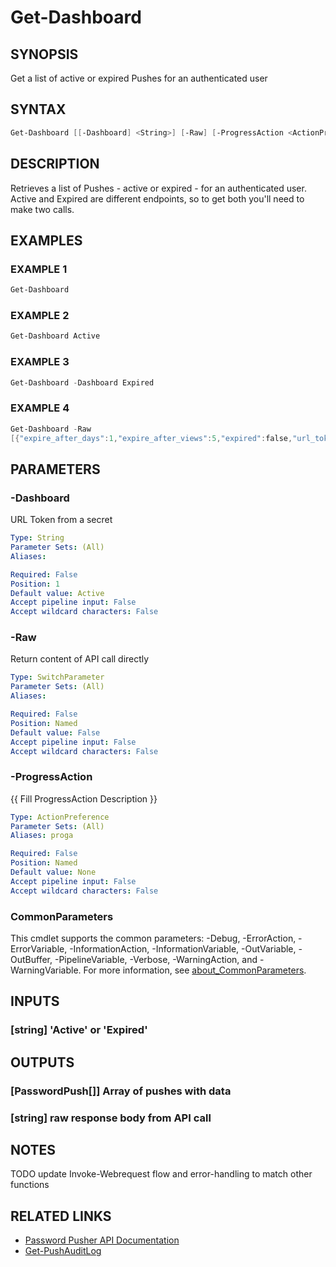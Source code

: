 # Get-Dashboard

## SYNOPSIS

Get a list of active or expired Pushes for an authenticated user

## SYNTAX

```powershell
Get-Dashboard [[-Dashboard] <String>] [-Raw] [-ProgressAction <ActionPreference>] [<CommonParameters>]
```

## DESCRIPTION

Retrieves a list of Pushes - active or expired - for an authenticated user.
Active and Expired are different endpoints, so to get both you'll need to make
two calls.

## EXAMPLES

### EXAMPLE 1

```powershell
Get-Dashboard
```

### EXAMPLE 2

```powershell
Get-Dashboard Active
```

### EXAMPLE 3

```powershell
Get-Dashboard -Dashboard Expired
```

### EXAMPLE 4

```powershell
Get-Dashboard -Raw
[{"expire_after_days":1,"expire_after_views":5,"expired":false,"url_token":"xm3q7czvtdpmyg","created_at":"2022-11-19T18:10:42.055Z","updated_at":"2022-11-19T18:10:42.055Z","deleted":false,"deletable_by_viewer":true,"retrieval_step":false,"expired_on":null,"note":null,"days_remaining":1,"views_remaining":3}]
```

## PARAMETERS

### -Dashboard

URL Token from a secret

```yaml
Type: String
Parameter Sets: (All)
Aliases:

Required: False
Position: 1
Default value: Active
Accept pipeline input: False
Accept wildcard characters: False
```

### -Raw

Return content of API call directly

```yaml
Type: SwitchParameter
Parameter Sets: (All)
Aliases:

Required: False
Position: Named
Default value: False
Accept pipeline input: False
Accept wildcard characters: False
```

### -ProgressAction

{{ Fill ProgressAction Description }}

```yaml
Type: ActionPreference
Parameter Sets: (All)
Aliases: proga

Required: False
Position: Named
Default value: None
Accept pipeline input: False
Accept wildcard characters: False
```

### CommonParameters

This cmdlet supports the common parameters: -Debug, -ErrorAction, -ErrorVariable, -InformationAction, -InformationVariable, -OutVariable, -OutBuffer, -PipelineVariable, -Verbose, -WarningAction, and -WarningVariable. For more information, see [about_CommonParameters](http://go.microsoft.com/fwlink/?LinkID=113216).

## INPUTS

### [string] 'Active' or 'Expired'

## OUTPUTS

### [PasswordPush[]] Array of pushes with data

### [string] raw response body from API call

## NOTES

TODO update Invoke-Webrequest flow and error-handling to match other functions

## RELATED LINKS

- [Password Pusher API Documentation](https://pwpush.com/api/1.0/dashboard.en.html)
- [Get-PushAuditLog](Get-PushAuditLog.md)

